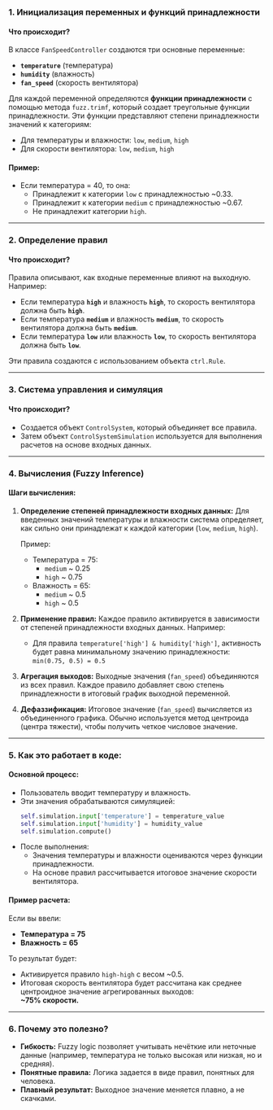 ### **1. Инициализация переменных и функций принадлежности**

#### Что происходит?
В классе `FanSpeedController` создаются три основные переменные: 
- **`temperature`** (температура)
- **`humidity`** (влажность)
- **`fan_speed`** (скорость вентилятора)

Для каждой переменной определяются **функции принадлежности** с помощью метода `fuzz.trimf`, который создает треугольные функции принадлежности. Эти функции представляют степени принадлежности значений к категориям:
- Для температуры и влажности: `low`, `medium`, `high`
- Для скорости вентилятора: `low`, `medium`, `high`

#### Пример:
- Если температура = 40, то она:
  - Принадлежит к категории `low` с принадлежностью ~0.33.
  - Принадлежит к категории `medium` с принадлежностью ~0.67.
  - Не принадлежит категории `high`.

---

### **2. Определение правил**

#### Что происходит?
Правила описывают, как входные переменные влияют на выходную. Например:
- Если температура **`high`** и влажность **`high`**, то скорость вентилятора должна быть **`high`**.
- Если температура **`medium`** и влажность **`medium`**, то скорость вентилятора должна быть **`medium`**.
- Если температура **`low`** или влажность **`low`**, то скорость вентилятора должна быть **`low`**.

Эти правила создаются с использованием объекта `ctrl.Rule`.

---

### **3. Система управления и симуляция**

#### Что происходит?
- Создается объект `ControlSystem`, который объединяет все правила.
- Затем объект `ControlSystemSimulation` используется для выполнения расчетов на основе входных данных.

---

### **4. Вычисления (Fuzzy Inference)**

#### Шаги вычисления:
1. **Определение степеней принадлежности входных данных:**
   Для введенных значений температуры и влажности система определяет, как сильно они принадлежат к каждой категории (`low`, `medium`, `high`).

   Пример:  
   - Температура = 75:  
     - `medium` ~ 0.25  
     - `high` ~ 0.75  
   - Влажность = 65:  
     - `medium` ~ 0.5  
     - `high` ~ 0.5  

2. **Применение правил:**
   Каждое правило активируется в зависимости от степеней принадлежности входных данных. Например:
   - Для правила `temperature['high'] & humidity['high']`, активность будет равна минимальному значению принадлежности:  
     `min(0.75, 0.5) = 0.5`

3. **Агрегация выходов:**
   Выходные значения (`fan_speed`) объединяются из всех правил. Каждое правило добавляет свою степень принадлежности в итоговый график выходной переменной.

4. **Дефаззификация:**
   Итоговое значение (`fan_speed`) вычисляется из объединенного графика. Обычно используется метод центроида (центра тяжести), чтобы получить четкое числовое значение.

---

### **5. Как это работает в коде:**

#### Основной процесс:
- Пользователь вводит температуру и влажность.
- Эти значения обрабатываются симуляцией:
  ```python
  self.simulation.input['temperature'] = temperature_value
  self.simulation.input['humidity'] = humidity_value
  self.simulation.compute()
  ```
- После выполнения:
  - Значения температуры и влажности оцениваются через функции принадлежности.
  - На основе правил рассчитывается итоговое значение скорости вентилятора.

#### Пример расчета:
Если вы ввели:
- **Температура = 75**
- **Влажность = 65**

То результат будет:
- Активируется правило `high-high` с весом ~0.5.
- Итоговая скорость вентилятора будет рассчитана как среднее центроидное значение агрегированных выходов:  
  **~75% скорости.**

---

### **6. Почему это полезно?**
- **Гибкость:** Fuzzy logic позволяет учитывать нечёткие или неточные данные (например, температура не только высокая или низкая, но и средняя).
- **Понятные правила:** Логика задается в виде правил, понятных для человека.
- **Плавный результат:** Выходное значение меняется плавно, а не скачками.
